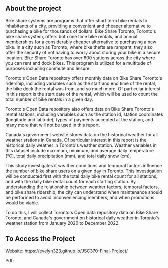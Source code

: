 ## About the project

Bike share systems are programs that offer short term bike rentals to inhabitants of a city, providing a convenient and cheaper alternative to purchasing a bike for thousands of dollars. Bike Share Toronto, Toronto's bike share system, offers both one time bike rentals, and annual memberships for a considerably cheaper alternative to purchasing a new bike. In a city such as Toronto, where bike thefts are rampant, they also offer the security of not having to worry about storing your bike in a secure location. Bike Share Toronto has over 600 stations across the city where you can rent and dock bikes. This program is utilized for a multitude of purposes including commute and leisure. 

Toronto's Open Data repository offers monthly data on Bike Share Toronto's ridership, including variables such as the start and end time of the rental, the bike dock the rental was from, and so much more. Of particular interest in this report is the start date of the rental, which will be used to count the total number of bike rentals in a given day. 

Toronto's Open Data repository also offers data on Bike Share Toronto's rental stations, including variables such as the station id, station coordinates (longitude and latitude), types of payments accepted at the station, and many more that will not be used in this report. 

Canada's government website stores data on the historical weather for all weather stations in Canada. Of particular interest in this report is the historical daily weather in Toronto's weather station. Weather variables in this dataset include maximum, minimum, and average daily temperature (°C), total daily precipitation (mm), and total daily snow (cm).

This study investigates if weather conditions and temporal factors influence the number of bike share users on a given day in Toronto. This investigation will be conducted first with the total daily bike rental count for all stations, and with the daily bike rental count for each starting station. By understanding the relationship between weather factors, temporal factors, and bike share ridership, the city can understand when maintenance should be performed to avoid inconveniencing members, and when promotions would be viable. 

To do this, I will collect Toronto's Open data repository data on Bike Share Toronto, and Canada's government on historical daily weather in Toronto's weather station from January 2020 to December 2022.

## To Access the Project

Website: https://evelyn323.github.io/JSC370-Final-Project/

Pdf: 
